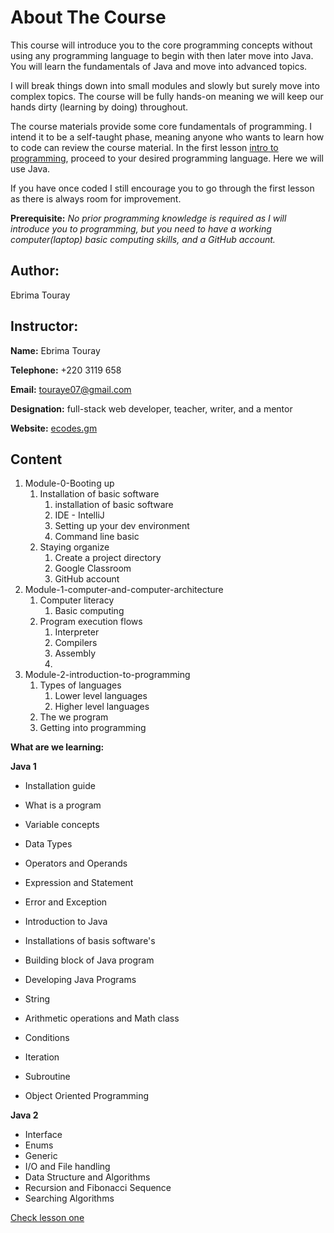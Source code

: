 # About The Course

This course will introduce you to the core programming concepts without using any programming language to begin with then later move into Java. You will learn the fundamentals of Java and move into advanced topics.

I will break things down into small modules and slowly but surely move into complex topics. The course will be fully hands-on meaning we will keep our hands dirty (learning by doing) throughout.

The course materials provide some core fundamentals of programming. I intend it to be a self-taught phase, meaning anyone who wants to learn how to code can review the course material.  In the first lesson [intro to programming](https://github.com/touraye/under-doz/tree/main/intro-to-programming), proceed to your desired programming language. Here we will use Java.

If you have once coded I still encourage you to go through the first lesson as there is always room for improvement.

**Prerequisite:** *No prior programming knowledge is required as I will introduce you to programming, but you need to have a working computer(laptop) basic computing skills, and a GitHub account.*

## Author:

Ebrima Touray

## Instructor:

**Name:** Ebrima Touray

**Telephone:** +220 3119 658

**Email:** touraye07@gmail.com

**Designation:** full-stack web developer, teacher, writer, and a mentor

**Website:** [ecodes.gm](https://www.ecodes.gm) 

## Content

1. Module-0-Booting up
   1. Installation of basic software
      1. installation of basic software
      2. IDE - IntelliJ
      3. Setting up your dev environment
      4. Command line basic
   3. Staying organize
      1. Create a project directory
      1. Google Classroom
      1. GitHub account
2. Module-1-computer-and-computer-architecture
   1. Computer literacy
      1. Basic computing
   3. Program execution flows
      1. Interpreter
      2. Compilers
      3. Assembly
      4. 
3. Module-2-introduction-to-programming
   1. Types of languages
      1. Lower level languages
      2. Higher level languages
   2. The we program
   3. Getting into programming

**What are we learning:**

**Java 1**


* Installation guide 

* What is a program
* Variable concepts
* Data Types
* Operators and Operands
* Expression and Statement
* Error and Exception
* Introduction to Java 
* Installations of basis software's
* Building block of Java program
* Developing Java Programs
* String
* Arithmetic operations and Math class
* Conditions
* Iteration
* Subroutine
* Object Oriented Programming

**Java 2**


* Interface
* Enums
* Generic
* I/O and File handling
* Data Structure and Algorithms
* Recursion and Fibonacci Sequence
* Searching Algorithms

[Check lesson one](https://github.com/touraye/under-doz/blob/main/101-programming/L101-the-way-we-program.md)
